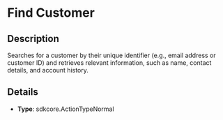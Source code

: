 
# Find Customer

## Description

Searches for a customer by their unique identifier (e.g., email address or customer ID) and retrieves relevant information, such as name, contact details, and account history.

## Details

- **Type**: sdkcore.ActionTypeNormal
